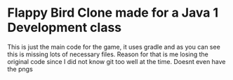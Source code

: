 # Flappy Bird Clone made for a Java 1 Development class
This is just the main code for the game, it uses gradle and as you can see this is missing lots of necessary files.
Reason for that is me losing the original code since I did not know git too well at the time.
Doesnt even have the pngs
